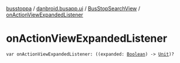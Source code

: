 [busstoppa](../../index.md) / [danbroid.busapp.ui](../index.md) / [BusStopSearchView](index.md) / [onActionViewExpandedListener](./on-action-view-expanded-listener.md)

# onActionViewExpandedListener

`var onActionViewExpandedListener: ((expanded: `[`Boolean`](https://kotlinlang.org/api/latest/jvm/stdlib/kotlin/-boolean/index.html)`) -> `[`Unit`](https://kotlinlang.org/api/latest/jvm/stdlib/kotlin/-unit/index.html)`)?`